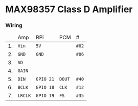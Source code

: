 # MAX98357 Class D Amplifier

### Wiring

<table>
    <thead>
        <tr>
            <td></td>
            <td>Amp</td>
            <td>RPi</td>
            <td>PCM</td>
            <td>#</td>
        </tr>
    </thead>
    <tbody>
        <tr>
            <td>1.</td>
            <td><code>Vin</code></td>
            <td><code>5V</code></td>
            <td><code></code></td>
            <td><code>#02</code></td>
        </tr>
        <tr>
            <td>2.</td>
            <td><code>GND</code></td>
            <td><code>GND</code></td>
            <td><code></code></td>
            <td><code>#06</code></td>
        </tr>
        <tr>
            <td>3.</td>
            <td><code>SD</code></td>
            <td><code></code></td>
            <td><code></code></td>
            <td><code></code></td>
        </tr>
        <tr>
            <td>4.</td>
            <td><code>GAIN</code></td>
            <td><code></code></td>
            <td><code></code></td>
            <td><code></code></td>
        </tr>
        <tr>
            <td>5.</td>
            <td><code>DIN</code></td>
            <td><code>GPIO 21</code></td>
            <td><code>DOUT</code></td>
            <td><code>#40</code></td>
        </tr>
        <tr>
            <td>6.</td>
            <td><code>BCLK</code></td>
            <td><code>GPIO 18</code></td>
            <td><code>CLK</code></td>
            <td><code>#12</code></td>
        </tr>
        <tr>
            <td>7.</td>
            <td><code>LRCLK</code></td>
            <td><code>GPIO 19</code></td>
            <td><code>FS</code></td>
            <td><code>#35</code></td>
        </tr>
    </tbody>
</table>